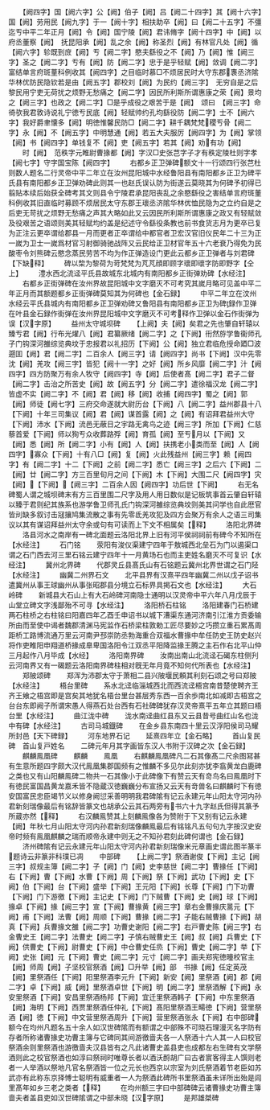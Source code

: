 <!-- { "loadSidebar": true } -->
　　【阙四字】国【阙六字】公【阙】伯子【阙】吕【阙二十四字】其【阙十六字】国【阙】劳用民【阙九字】于一【阙十字】相扶助卒【阙】曰【阙二十五字】不彊迄亐中平二年正月【阙】令【阙】国宁陵【阙】君讳脩字【阙十四字】中【阙】以府丞董察【阙】　抚昆阳承【阙】乱之余【阙】称圣烈【阙】有林官凡处【阙】循【阙六字】轸既到庻【阙】亐【阙二字】愍夫繇役之不【阙】乃【阙】惟【阙三字】圣之【阙二字】亐有【阙】防【阙二字】忠于是乎轻赋【阙】敛调【阙二字】富结单言府斑蕫科例收其【阙四字】之目临时慕□不烦居民时大守东郡褢丞济隂华林优防民隐钦若是由【阙五字】郡校刘【阙】为民约【阙三字】　无穷自是之后黎民用宁吏无荷扰之烦野无愁痛之【阙二字】因民所利斯所谓惠康之荣【阙】景均之【阙三字】也政之【阙二字】□是乎成役之艰苦于是【阙】　颂曰　【阙三字】命徛欤我君敦诗说礼宁徳亐民底【阙】轻赋帅约孔均繇役防【阙二字】士不【阙六字】我好爵聿懐多【阙】明徳惟馨民防□【阙二字】耕千耦梵梵稷亐骨【阙二字】永【阙】不【阙五字】中明慧通【阙】若五大夫服厉【阙四字】为【阙】掌领【阙】书【阙四字】单钱复不【阙】吏【阙五字】若其【阙】劝有功【阙】
　　时【阙】　范秩字元睢尉曹掾都【阙】字汉□史张芑字子才有秩定陵杜则字孝【阙七字】守字国宝陈【阙四字】
　　右都乡正卫弹碑额文十一行颂四行张芑杜则数人题名二行灵帝中平二年立在汝州昆阳城中水经鲁阳县有南阳都乡正卫为碑平氏县有南阳都乡正卫弹劝碑此则其一也赵氏误认防为街遂云莫晓其为何碑予初得已翦贴本续后始获全碑考其文则县令宁陵君承昆阳丧乱之余愍繇役之害结单言府斑董科例收其旧直临时募顾不烦居民太守东郡王瓌丞济隂华林优恤民隐为之立约自是之后吏无苛扰之烦野无愁痛之声其大略如此又云因民所利斯所谓惠康之政又有轻赋敛及役艰苦之语颂则美其轻赋均约盖是纪述守令繇役条教也前书食货志月为更卒已复为正注云更卒谓给郡县一月而更者正卒谓给中都官者卫宏汉官旧仪民年二十三为正一嵗为卫士一嵗爲材官习射御骑驰战阵又云民给正卫材官年五十六老衰乃得免为民酸枣令刘熊碑云愍念蒸民劳苦不均为作正弹造设门更此云都乡正卫弹者与刘君碑【下缺释】
　　碑以棃为黎荷为苛梵梵为芃芃顔即顾字瓌即瓌字防即野字【仝上】
　　澧水西北流迳平氏县故城东北城内有南阳都乡正街弹劝碑【水经注】
　　右都乡正街弹碑在汝州界故昆阳城中文字磨灭不可考究其嵗月略可见盖中平二年正月而其额题都乡正街弹碑莫知其为何碑也【金石録】
　　中平二年立在汶州水经云平氏县城内有南阳都乡正卫弹劝碑又鲁阳县有南阳都乡正卫为碑録作卫弹在叶县金石録作街弹在汝州界昆阳城中文字磨灭不可考释作卫弹以金石作街弹为误【汉字原】
　　益州太守城坝碑
　　【上阙】夫【阙】矣君之先也肇自轩辕以臻亐君【阙】行布光燿八【阙】君纂厥绪【阙二字】之【下阙】衎然斿学鲁衞师孔子门钩深河雒综览典坟于忠报君以礼招历【下阙】公【阙】独立君临危授命廼□波遡囬【阙】君【阙二字】二百余人【阙三字】请【阙四字】尚书【下阙】汉中先零沈【阙】羌攻【阙三字】皆犯【阙十一字】之好【阙】所乡风靡【阙二字】汁【阙四字】四方防聚万有余人牧守【阙四字】寺【阙】后使者髙【阙二字】君子二督【阙二字】击治之所苦史【阙】故【阙五字】分【阙二字】遣徐福汉龙【阙二字】皆虚不实【阙二字】不【阙】君【阙】移【阙】收捕【阙四字】蜀之【阙】郭【阙】师徒【阙七字】三府交命遂就大尉历台【下阙】八【阙二字】益州郡县十八【下阙】十年三司集议【阙】君【阙】谋首露【阙】之【阙】有诏拜君益州大守【下阙】沛水【下阙】流邑无蔽日之宇路无禽鸟之迹【阙三字】所加【下阙】仁慈藜首爱【下阙】师以狥亐众收葬路殍【阙】育孤【阙】至亐月以【下阙】又【阙】悉【阙】所【阙二字】小有【阙】人【阙】扶携老小类而至【阙】人【阙四字】寡众【下阙】十有八□【阙】复【阙】火此残益州【阙三字】赖【阙四字】有【阙二字】十二【下阙】之前【阙二字】悉亡【阙三字】之后六【下阙】二【阙】廿【阙二字】方三百里旬月之间【下阙】木【下阙】大围二尺【阙四字】灾【阙】【下阙】【阙三字】二百余人因【阙四字】功后世【下阙】
　　右无名碑蜀人谓之城坝碑末有方三百里围二尺字及用人用日数似是记板筑事首云肇自轩辕以臻于君则纪其族系也游学鲁卫师孔氏门钩深河雒综览典坟则美其问学也自此厯官皆刓缺多叙讨击冦攘鸠集流散之事有先零氐羌攻犯及四方会聚万有余人之语三司集议以其有谋诏拜益州太守余或句有可读而上下文不相属矣【释】
　　洛阳北界碑
　　洛县河水之南岸有一碑北面题云洛阳北界上旧有河平侯祠祠前有碑今不知所在【水经注】
　　石门铭
　　荥阳有浚仪渠建宁四年于敖城西北垒石为门以遏渠口谓之石门西去河三里石铭云建宁四年十一月黄场石也而主吏姓名磨灭不可复识【水经注】
　　冀州北界碑
　　代郡灵丘县髙氏山有石铭题云冀州北界世谓之石门陉【水经注】
　　幽冀二州界石文
　　北平县界有汉熹平四年幽冀二州以戊子诏书遣冀州从事王球幽州从事张昭郡县分境立石标界具掲石文也【水经注】
　　大石岭碑
　　新城县大石山上有大石岭碑河南隐士通明以汉灵帝中平六年八月戊辰于山堂立碑文字浅鄙殆不可寻【水经注】
　　洛阳桥石柱铭
　　洛阳建春门石桥建两石柱桥之右柱铭曰阳嘉四年乙酉壬申诏书以城下漕渠东通河济南引江淮方贡委输所由而至使中谒者魏郡清渊马宪监作石桥梁柱敦勅工匠尽要妙之巧攒立重石累髙周距桥工路博流通万里云河南尹邳崇防丞勃海重合双福水曹掾中牟任防史王防史赵兴将作吏睢阳申翔道桥掾成臯卑国洛阳令江双丞平阳降监掾王腾之主石作右北平山仲三月起作八月毕成【水经】
　　洛阳南界碑
　　汝南出南山北流迳石碣东柱侧刋云河南界又有一碣题云洛阳南界碑柱相对旣无年月竟不知何代所表也【水经注】
　　郑陂颂碑
　　郑浑为沛郡太守于萧相二县兴陂堰民頼其利刻石颂之号曰郑陂【水经注】
　　梧台里碑
　　系水北迳临淄城西北而西流迳梧宫南昔楚使聘齐王齐王飨之梧宫即是宫矣其地犹名梧台里台甚层秀东西一百余歩南北如减即古梧宫之台台东即阙子所谓宋愚人得燕石处台西有石社碑碑犹存汉灵帝熹平五年立其题曰梧台里【水经注】
　　曲江泷中碑
　　泷水南迳曲红县东又云县昔号曲红山名也泷中有碑【水经注】
　　古司马城鐡碑
　　在金乡县东南四十里云汉浮阳侯司马耀所封邑【天下碑録】
　　河东地界石记
　　延熹四年立【金石略】
　　首山复民碑　首山复戸姓名
　　二碑元年月其字画皆东汉人书附于汉碑之次【金石録】
　　麒麟鳯凰碑
　　麒麟
　　鳯凰
　　右麒麟鳯凰碑凡二石其像髙二尺余图冩甚有生意所题四字颇大汉代鳯凰集郡国频有之惟麟不多见尔此刻亦犹李翕黄龙白鹿碑之类也又有山阳麟鳯碑二物共一石其像小于此碑像下有赞云天有竒鸟名曰鳯凰时下有徳民富国昌黄龙嘉禾皆不隐蔵汉徳巍巍分布宣扬又云天有竒兽名曰麒麟时下有徳安国富民忠臣竭节义以修身阙愆采善明明我君碑隂有记云永建元年山阳太守河内孙君新刻瑞像最后有铭辞皆篆文也胡承公云其石两旁有书六十九字赵氏但得其篆予所蔵亦然【释】
　　右汉麟鳯赞其上刻麟鳯像各为赞附于下又别有记云永建【阙】年秋七月山阳太守河内孙君新刻瑞像麟鳯最后有铭铭凡五句句九字按汉史安帝时频有鳯凰麒麟之瑞而顺帝永建中则无之不知孙君刻此碑何谓也【金石録】
　　济州碑隂有记云永建元年山阳太守河内孙君新刻瑞像米元章画史谓此图半篆半题诗云非篆非科璞已凋
　　中部碑
　　【上阙二字】祭酒谢俊【下阙】主记【阙三字】叔规主簿【阙二字】子【阙】门【阙】史李慈世【阙二字】曹掾任【下阙】右【下阙】曹【下阙】水曹【下阙】周【下阙】祭【下阙】武功【下阙】史【下阙】伯【下阙】台【下阙】盛举【下阙】王元阳【下阙】长尊【下阙】门下功曹【下阙】门下游徼【下阙】主记史【下阙】门下贼曹【下阙】史【阙】球【下阙】掾卓【下阙】掾【阙三字】宣【下阙】曹掾黄【阙三字】章右金曹掾庆暠元【下阙】甫【下阙】法曹【阙】周顺【下阙】曹掾【阙二字】子能右贼曹掾【下阙】胡真【下阙】兵曹掾文雒【阙二字】功曹史谢阳【阙二字】右戸曹史陈【阙三字】右金曹史王【阙二字】法曹史【阙二字】子慎右贼曹史王【阙】叔【阙】兵曹史【下阙】供曹史【下阙】尉曹史【下阙】中仓曹史任烝【下阙】曹史【阙二字】举【下阙】史张【阙】元【下阙】曹史【阙二字】元寸【阙二字】画夫郑宪徳曈校官主【阙】师周【阙】子坚校官祭酒【阙】□升举【阙】部　书掾【阙】任定英茂【阙】里祭酒任【下阙】阳里祭酒李元升【下阙】新安【阙】里祭酒【阙】郡【阙二字】卓【下阙】威【阙】里祭酒卓世【下阙】明【阙二字】里祭酒解【下阙】永安里祭酒【下阙】安昌里祭酒杨邦【下阙】宜迁里祭酒韩子【下阙】中东里祭酒【阙】海明【下阙】西贾里祭酒任仲礼【下阙】髙阳里祭酒王畼徳【下阙】营里祭酒【阙】徳【下阙】中文营里祭酒周升【下阙】营里祭酒张永【下阙】右中部碑额今在均州凡题名五十余人如汉世碑隂而有额谓之中部殊不可晓石理漫灭名字防有存者所称诸曹掾史功曹主簿与它碑同其间游徼啬夫各一人祭酒十六人其一人曰校官祭酒余则里祭酒也游徼啬夫汉县皆有之凡此诸曹史盖县吏也成都左右生碑有文学祭酒则此之校官祭酒也如淳曰祭祠时唯尊长者以酒沃酹胡广曰古者賔客得主人馔则老者一人举酒以祭地凡官名祭酒皆一位之元长也西京以宗室为刘氏祭酒着节老臣如苏武亦有此称东京择愽士聪明有威重者一人为祭酒此碑所书里祭酒虽未详所出殆是闾里髙年如乡三老之类者【释】
　　在均州额三字曰中部碑碑云诸曹掾史功曹主簿啬夫者盖县吏如汉世碑隂谓之中部未晓【汉字原】
　　是邦雄桀碑
